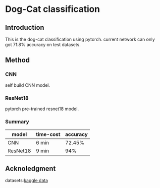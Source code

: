 # Dog-Cat classification

## Introduction
This is the dog-cat classification using pytorch. current network can only got 71.8% accuracy on test datasets.

## Method
### CNN
self build CNN model.
### ResNet18
pytorch pre-trained resnet18 model.
### Summary
|model|time-cost|accuracy|
|-----|---------|--------|
|CNN|6 min|72.45%|
|ResNet18|9 min|94%|
## Acknoledgment
datasets:[kaggle data](https://www.kaggle.com/datasets/tongpython/cat-and-dog?resource=download)

